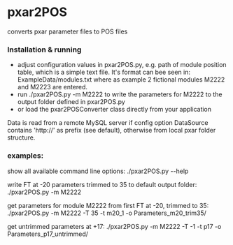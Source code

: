 # pxar2POS
converts pxar parameter files to POS files



### Installation & running

- adjust configuration values in pxar2POS.py, e.g. path of module position table, which is a simple text file. It's format can bee seen in: ExampleData/modules.txt where as example 2 fictional modules M2222 and M2223 are entered.
- run ./pxar2POS.py -m M2222 to write the parameters for M2222 to the output folder defined in pxar2POS.py
- or load the pxar2POSConverter class directly from your application

Data is read from a remote MySQL server if config option DataSource contains 'http://' as prefix (see default), otherwise from local pxar folder structure.


### examples:
show all available command line options:
./pxar2POS.py --help

write FT at -20 parameters trimmed to 35 to default output folder:
./pxar2POS.py -m M2222

get parameters for module M2222 from first FT at -20, trimmed to 35:
./pxar2POS.py -m M2222 -T 35 -t m20_1 -o Parameters_m20_trim35/

get untrimmed parameters at +17:
./pxar2POS.py -m M2222 -T -1 -t p17 -o Parameters_p17_untrimmed/